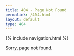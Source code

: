 ```yaml
---
title: 404 - Page Not Found
permalink: /404.html
layout: default
type: 404
---
```

{% include navigation.html %}

Sorry, page not found.
